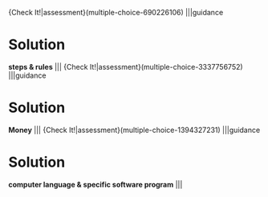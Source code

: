 {Check It!|assessment}(multiple-choice-690226106)
|||guidance
# Solution
**steps & rules**
|||
{Check It!|assessment}(multiple-choice-3337756752)
|||guidance
# Solution
**Money**
|||
{Check It!|assessment}(multiple-choice-1394327231)
|||guidance
# Solution
**computer language & specific software program**
|||

